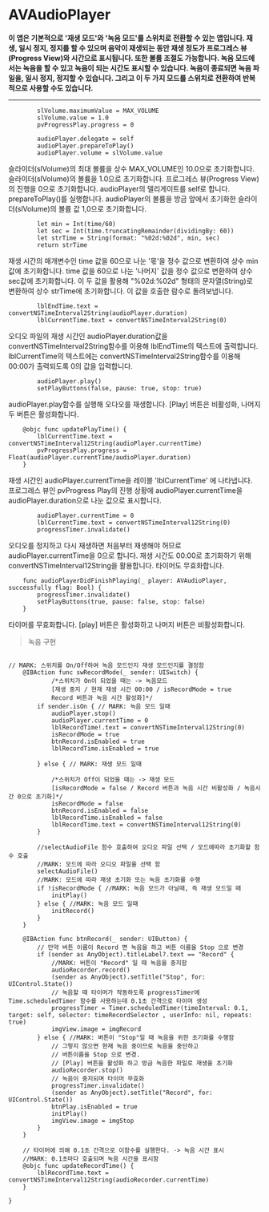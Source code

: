# AVAudioPlayer 

**이 앱은 기본적으로 '재생 모드'와 '녹음 모드'를 스위치로 전환할 수 있는 앱입니다. 재생, 일시 정지, 정지를 할 수 있으며 음악이 재생되는 동안 재생 정도가 프로그레스 뷰(Progress View)와 시간으로 표시됩니다. 또한 볼륨 조절도 가능합니다. 녹음 모드에서는 녹음을 할 수 있고 녹음이 되는 시간도 표시할 수 있습니다. 녹음이 종료되면 녹음 파일을, 일시 정지, 정지할 수 있습니다. 그리고 이 두 가지 모드를 스위치로 전환하여 반복적으로 사용할 수도 있습니다.**

***
```
        slVolume.maximumValue = MAX_VOLUME 
        slVolume.value = 1.0 
        pvProgressPlay.progress = 0 
        
        audioPlayer.delegate = self
        audioPlayer.prepareToPlay()
        audioPlayer.volume = slVolume.value
```
슬라이더(slVolume)의 최대 볼륨을 상수 MAX_VOLUME인 10.0으로 초기화합니다.
슬라이더(slVolume)의 볼륨을 1.0으로 초기화합니다.
프로그레스 뷰(Progress View)의 진행을 0으로 초기화합니다.
audioPlayer의 델리게이트를 self로 합니다.
prepareToPlay()를 실행합니다.
audioPlayer의 볼륨을 방금 앞에서 초기화한 슬라이더(slVolume)의 볼륨 값 1,0으로 초기화합니다.

```
        let min = Int(time/60)
        let sec = Int(time.truncatingRemainder(dividingBy: 60)) 
        let strTime = String(format: "%02d:%02d", min, sec) 
        return strTime
```
재생 시간의 매개변수인 time 값을 60으로 나눈 '몫'을 정수 값으로 변환하여 상수 min 값에 초기화합니다.
time 값을 60으로 나눈 '나머지' 값을 정수 값으로 변환하여 상수 sec값에 초기화합니다.
이 두 값을 활용해 "%02d:%02d" 형태의 문자열(String)로 변환하여 상수 strTime에 초기화합니다.
이 값을 호출한 람수로 돌려보냅니다.

```
        lblEndTime.text = convertNSTimeInterval2String(audioPlayer.duration)
        lblCurrentTime.text = convertNSTimeInterval2String(0)
```
오디오 파일의 재생 시간인 audioPlayer.duration값을 convertNSTimeInterval2String함수를 이용해 lblEndTime의 텍스트에 출력합니다.
lblCurrentTime의 텍스트에는 convertNSTimeInterval2String함수를 이용해 00:00가 출력되도록 0의 값을 입력합니다.

```
        audioPlayer.play() 
        setPlayButtons(false, pause: true, stop: true) 
```
audioPlayer.play함수를 실행해 오다오를 재생합니다.
[Play] 버튼은 비활성화, 나머지 두 버튼은 활성화합니다.
    
```
    @objc func updatePlayTime() {
        lblCurrentTime.text = convertNSTimeInterval12String(audioPlayer.currentTime) 
        pvProgressPlay.progress = Float(audioPlayer.currentTime/audioPlayer.duration) 
    }
```
재생 시간인 audioPlayer.currentTime을 레이블 'lblCurrentTime' 에 나타냅니다.
프로그레스 뷰인 pvProgress Play의 진행 상황에 audioPlayer.currentTime을 audioPlayer.duration으로 나눈 값으로 표시합니다.

```
        audioPlayer.currentTime = 0 
        lblCurrentTime.text = convertNSTimeInterval12String(0) 
        progressTimer.invalidate() 
```
오디오를 정지하고 다시 재생하면 처음부터 재생해야 허므로 audioPlayer.currentTime을 0으로 합니다.
재생 시간도 00:00로 초기화하기 위해 convertNSTimeInterval12String을 활용합니다.
타이머도 무효화합니다.

```
    func audioPlayerDidFinishPlaying(_ player: AVAudioPlayer, successfully flag: Bool) {
        progressTimer.invalidate()
        setPlayButtons(true, pause: false, stop: false)
    }
```        
타이머를 무효화합니다.
[play] 버튼은 활성화하고 나머지 버튼은 비활성화합니다.

> 녹음 구현

```

// MARK: 스위치를 On/Off하여 녹음 모드인지 재생 모드인지를 결정함
    @IBAction func swRecordMode(_ sender: UISwitch) {
            /*스위치가 On이 되었을 때는 -> 녹음모드
            [재생 중지 / 현재 재생 시간 00:00 / isRecordMode = true
            Record 버튼과 녹음 시간 활성화]*/
        if sender.isOn { // MARK: 녹음 모드 일때
            audioPlayer.stop()
            audioPlayer.currentTime = 0
            lblRecordTime!.text = convertNSTimeInterval12String(0)
            isRecordMode = true
            btnRecord.isEnabled = true
            lblRecordTime.isEnabled = true
            
        } else { // MARK: 재생 모드 일때
            
            /*스위치가 Off이 되었을 때는 -> 재생 모드
            [isRecordMode = false / Record 버튼과 녹음 시간 비활성화 / 녹음시간 0으로 초기화]*/
            isRecordMode = false
            btnRecord.isEnabled = false
            lblRecordTime.isEnabled = false
            lblRecordTime.text = convertNSTimeInterval12String(0)
        }
        
        //selectAudioFile 함수 호출하여 오디오 파일 선택 / 모드에따라 초기화할 함수 호출
        //MARK: 모드에 따라 오디오 파일을 선택 함
        selectAudioFile()
        //MARK: 모드에 따라 재생 초기화 또는 녹음 초기화를 수행
        if !isRecordMode { //MARK: 녹음 모드가 아닐때, 즉 재생 모드일 때
            initPlay()
        } else { //MARK: 녹음 모드 일때
            initRecord()
        }
    }
    
    @IBAction func btnRecord(_ sender: UIButton) {
        // 만약 버튼 이름이 Record 면 녹음을 하고 버튼 이름을 Stop 으로 변경
        if (sender as AnyObject).titleLabel?.text == "Record" {
            //MARK: 버튼이 "Record" 일 때 녹음을 중지함
            audioRecorder.record()
            (sender as AnyObject).setTitle("Stop", for: UIControl.State())
            // 녹음할 때 타이머가 작동하도록 progressTimer에 Time.scheduledTimer 함수를 사용하는데 0.1초 간격으로 타이머 생성
            progressTimer = Timer.scheduledTimer(timeInterval: 0.1, target: self, selector: timeRecordSelector , userInfo: nil, repeats: true)
            imgView.image = imgRecord
        } else { //MARK: 버튼이 "Stop"일 때 녹음을 위한 초기화를 수행함
            // 그렇지 않으면 현재 녹음 중이므로 녹음을 중단하고
            // 버튼이름을 Stop 으로 변경.
            // [Play] 버튼을 활성화 하고 방금 녹음한 파일로 재생을 초기화
            audioRecorder.stop()
            // 녹음이 중지되며 타이머 무효화
            progressTimer.invalidate()
            (sender as AnyObject).setTitle("Record", for: UIControl.State())
            btnPlay.isEnabled = true
            initPlay()
            imgView.image = imgStop
        }
    }
    
    // 타이머에 의해 0.1초 간격으로 이함수를 실행한다. -> 녹음 시간 표시
    //MARK: 0.1초마다 호출되며 녹음 시간을 표시함
    @objc func updateRecordTime() {
        lblRecordTime.text = convertNSTimeInterval12String(audioRecorder.currentTime)
    }
    
}

